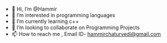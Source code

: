 - 👋 Hi, I’m @Hammir
- 👀 I’m interested in programming languages
- 🌱 I’m currently learning c++
- 💞️ I’m looking to collaborate on Programming Projects
- 📫 How to reach me , Email ID- hammirchaturvedi@gmail.com

<!---
hammir/hammir is a ✨ special ✨ repository because its `README.md` (this file) appears on your GitHub profile.
You can click the Preview link to take a look at your changes.
--->

